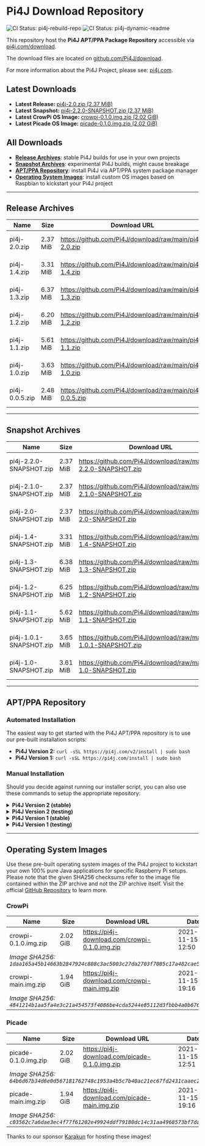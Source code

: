 # Pi4J Download Repository

![CI Status: pi4j-rebuild-repo](https://github.com/Pi4J/download/workflows/pi4j-rebuild-repo/badge.svg)
![CI Status: pi4j-dynamic-readme](https://github.com/Pi4J/download/workflows/pi4j-dynamic-readme/badge.svg)

This repository host the **Pi4J APT/PPA Package Repository** accessible via [pi4j.com/download](https://pi4j.com/download).

The download files are located on [github.com/Pi4J/download](https://github.com/Pi4J/download).

For more information about the Pi4J Project, please see: [pi4j.com](https://pi4j.com/).

## Latest Downloads
- **Latest Release:** [pi4j-2.0.zip (2.37 MiB)](https://github.com/Pi4J/download/raw/main/pi4j-2.0.zip)
- **Latest Snapshot:** [pi4j-2.2.0-SNAPSHOT.zip (2.37 MiB)](https://github.com/Pi4J/download/raw/main/pi4j-2.2.0-SNAPSHOT.zip)
- **Latest CrowPi OS Image:** [crowpi-0.1.0.img.zip (2.02 GiB)](https://pi4j-download.com/crowpi-0.1.0.img.zip)
- **Latest Picade OS Image:** [picade-0.1.0.img.zip (2.02 GiB)](https://pi4j-download.com/picade-0.1.0.img.zip)

## All Downloads
- **[Release Archives](#release-archives)**: stable Pi4J builds for use in your own projects
- **[Snapshot Archives](#snapshot-archives)**: experimental Pi4J builds, might cause breakage
- **[APT/PPA Repository](#aptppa-repository)**: install Pi4J via APT/PPA system package manager
- **[Operating System Images](#operating-system-images)**: install custom OS images based on Raspbian to kickstart your Pi4J project

---

## Release Archives
<table>
<thead>
    <tr>
        <th>Name</th>
        <th>Size</th>
        <th>Download URL</th>
        <th>Date</th>
    </tr>
</thead>
<tbody>
<tr>
    <td>pi4j-2.0.zip</td>
    <td>2.37 MiB</td>
    <td><a href="https://github.com/Pi4J/download/raw/main/pi4j-2.0.zip">https://github.com/Pi4J/download/raw/main/pi4j-2.0.zip</a></td>
    <td>2021-11-16 20:00</td>
</tr>
<tr>
    <td>pi4j-1.4.zip</td>
    <td>3.31 MiB</td>
    <td><a href="https://github.com/Pi4J/download/raw/main/pi4j-1.4.zip">https://github.com/Pi4J/download/raw/main/pi4j-1.4.zip</a></td>
    <td>2021-11-16 20:00</td>
</tr>
<tr>
    <td>pi4j-1.3.zip</td>
    <td>6.37 MiB</td>
    <td><a href="https://github.com/Pi4J/download/raw/main/pi4j-1.3.zip">https://github.com/Pi4J/download/raw/main/pi4j-1.3.zip</a></td>
    <td>2021-11-16 20:00</td>
</tr>
<tr>
    <td>pi4j-1.2.zip</td>
    <td>6.20 MiB</td>
    <td><a href="https://github.com/Pi4J/download/raw/main/pi4j-1.2.zip">https://github.com/Pi4J/download/raw/main/pi4j-1.2.zip</a></td>
    <td>2021-11-16 20:00</td>
</tr>
<tr>
    <td>pi4j-1.1.zip</td>
    <td>5.61 MiB</td>
    <td><a href="https://github.com/Pi4J/download/raw/main/pi4j-1.1.zip">https://github.com/Pi4J/download/raw/main/pi4j-1.1.zip</a></td>
    <td>2021-11-16 20:00</td>
</tr>
<tr>
    <td>pi4j-1.0.zip</td>
    <td>3.63 MiB</td>
    <td><a href="https://github.com/Pi4J/download/raw/main/pi4j-1.0.zip">https://github.com/Pi4J/download/raw/main/pi4j-1.0.zip</a></td>
    <td>2021-11-16 20:00</td>
</tr>
<tr>
    <td>pi4j-0.0.5.zip</td>
    <td>2.48 MiB</td>
    <td><a href="https://github.com/Pi4J/download/raw/main/pi4j-0.0.5.zip">https://github.com/Pi4J/download/raw/main/pi4j-0.0.5.zip</a></td>
    <td>2021-11-16 20:00</td>
</tr>
</tbody>
</table>

---

## Snapshot Archives
<table>
<thead>
    <tr>
        <th>Name</th>
        <th>Size</th>
        <th>Download URL</th>
        <th>Date</th>
    </tr>
</thead>
<tbody>
<tr>
    <td>pi4j-2.2.0-SNAPSHOT.zip</td>
    <td>2.37 MiB</td>
    <td><a href="https://github.com/Pi4J/download/raw/main/pi4j-2.2.0-SNAPSHOT.zip">https://github.com/Pi4J/download/raw/main/pi4j-2.2.0-SNAPSHOT.zip</a></td>
    <td>2021-11-16 20:00</td>
</tr>
<tr>
    <td>pi4j-2.1.0-SNAPSHOT.zip</td>
    <td>2.37 MiB</td>
    <td><a href="https://github.com/Pi4J/download/raw/main/pi4j-2.1.0-SNAPSHOT.zip">https://github.com/Pi4J/download/raw/main/pi4j-2.1.0-SNAPSHOT.zip</a></td>
    <td>2021-11-16 20:00</td>
</tr>
<tr>
    <td>pi4j-2.0-SNAPSHOT.zip</td>
    <td>2.37 MiB</td>
    <td><a href="https://github.com/Pi4J/download/raw/main/pi4j-2.0-SNAPSHOT.zip">https://github.com/Pi4J/download/raw/main/pi4j-2.0-SNAPSHOT.zip</a></td>
    <td>2021-11-16 20:00</td>
</tr>
<tr>
    <td>pi4j-1.4-SNAPSHOT.zip</td>
    <td>3.31 MiB</td>
    <td><a href="https://github.com/Pi4J/download/raw/main/pi4j-1.4-SNAPSHOT.zip">https://github.com/Pi4J/download/raw/main/pi4j-1.4-SNAPSHOT.zip</a></td>
    <td>2021-11-16 20:00</td>
</tr>
<tr>
    <td>pi4j-1.3-SNAPSHOT.zip</td>
    <td>6.38 MiB</td>
    <td><a href="https://github.com/Pi4J/download/raw/main/pi4j-1.3-SNAPSHOT.zip">https://github.com/Pi4J/download/raw/main/pi4j-1.3-SNAPSHOT.zip</a></td>
    <td>2021-11-16 20:00</td>
</tr>
<tr>
    <td>pi4j-1.2-SNAPSHOT.zip</td>
    <td>6.25 MiB</td>
    <td><a href="https://github.com/Pi4J/download/raw/main/pi4j-1.2-SNAPSHOT.zip">https://github.com/Pi4J/download/raw/main/pi4j-1.2-SNAPSHOT.zip</a></td>
    <td>2021-11-16 20:00</td>
</tr>
<tr>
    <td>pi4j-1.1-SNAPSHOT.zip</td>
    <td>5.62 MiB</td>
    <td><a href="https://github.com/Pi4J/download/raw/main/pi4j-1.1-SNAPSHOT.zip">https://github.com/Pi4J/download/raw/main/pi4j-1.1-SNAPSHOT.zip</a></td>
    <td>2021-11-16 20:00</td>
</tr>
<tr>
    <td>pi4j-1.0.1-SNAPSHOT.zip</td>
    <td>3.65 MiB</td>
    <td><a href="https://github.com/Pi4J/download/raw/main/pi4j-1.0.1-SNAPSHOT.zip">https://github.com/Pi4J/download/raw/main/pi4j-1.0.1-SNAPSHOT.zip</a></td>
    <td>2021-11-16 20:00</td>
</tr>
<tr>
    <td>pi4j-1.0-SNAPSHOT.zip</td>
    <td>3.61 MiB</td>
    <td><a href="https://github.com/Pi4J/download/raw/main/pi4j-1.0-SNAPSHOT.zip">https://github.com/Pi4J/download/raw/main/pi4j-1.0-SNAPSHOT.zip</a></td>
    <td>2021-11-16 20:00</td>
</tr>
</tbody>
</table>

---

## APT/PPA Repository
### Automated Installation
The easiest way to get started with the Pi4J APT/PPA repository is to use our pre-built installation scripts:

- **Pi4J Version 2:** `curl -sSL https://pi4j.com/v2/install | sudo bash`
- **Pi4J Version 1:** `curl -sSL https://pi4j.com/install | sudo bash`

### Manual Installation
Should you decide against running our installer script, you can also use these commands to setup the appropriate repository:

<details>
<summary><b>Pi4J Version 2 (stable)</b></summary>

<pre><code>wget -qO- https://pi4j.com/pi4j.gpg | sudo apt-key add -
echo 'deb [arch=all] https://pi4j.com/download v2 stable' | sudo tee /etc/apt/sources.list.d/pi4j.list
sudo apt update
sudo apt install pi4j</code></pre>

</details>

<details>
<summary><b>Pi4J Version 2 (testing)</b></summary>

<pre><code>wget -qO- https://pi4j.com/pi4j.gpg | sudo apt-key add -
echo 'deb [arch=all] https://pi4j.com/download v2 testing' | sudo tee /etc/apt/sources.list.d/pi4j.list
sudo apt update
sudo apt install pi4j</code></pre>

</details>

<details>
<summary><b>Pi4J Version 1 (stable)</b></summary>

<pre><code>wget -qO- https://pi4j.com/pi4j.gpg | sudo apt-key add -
echo 'deb [arch=all] https://pi4j.com/download v1 stable' | sudo tee /etc/apt/sources.list.d/pi4j.list
sudo apt update
sudo apt install pi4j</code></pre>

</details>

<details>
<summary><b>Pi4J Version 1 (testing)</b></summary>

<pre><code>wget -qO- https://pi4j.com/pi4j.gpg | sudo apt-key add -
echo 'deb [arch=all] https://pi4j.com/download v1 testing' | sudo tee /etc/apt/sources.list.d/pi4j.list
sudo apt update
sudo apt install pi4j</code></pre>

</details>

---

## Operating System Images
Use these pre-built operating system images of the Pi4J project to kickstart your own 100% pure Java applications for specific Raspberry Pi setups.
Please note that the given SHA256 checksums refer to the image file contained within the ZIP archive and not the ZIP archive itself.
Visit the official [GitHub Repository](https://github.com/Pi4J/pi4j-os) to learn more.

### CrowPi
<table>
<thead>
    <tr>
        <th>Name</th>
        <th>Size</th>
        <th>Download URL</th>
        <th>Date</th>
    </tr>
</thead>
<tbody>
<tr>
    <td>crowpi-0.1.0.img.zip</td>
    <td>2.02 GiB</td>
    <td><a href="https://pi4j-download.com/crowpi-0.1.0.img.zip">https://pi4j-download.com/crowpi-0.1.0.img.zip</a></td>
    <td>2021-11-15 12:50</td>
</tr>
<tr>
    <td colspan="4"><i>Image SHA256: <code>1daa165a45b14663b2847924c808c3ac5003c27da2703f7085c17a482cae529f</code></i></td>
</tr>
<tr>
    <td>crowpi-main.img.zip</td>
    <td>1.94 GiB</td>
    <td><a href="https://pi4j-download.com/crowpi-main.img.zip">https://pi4j-download.com/crowpi-main.img.zip</a></td>
    <td>2021-11-15 19:16</td>
</tr>
<tr>
    <td colspan="4"><i>Image SHA256: <code>4841214b1aa5fa4e3c21a454573f4086be4cda5244e85112d3fbbb4a0b6761ea</code></i></td>
</tr>
</tbody>
</table>

### Picade
<table>
<thead>
    <tr>
        <th>Name</th>
        <th>Size</th>
        <th>Download URL</th>
        <th>Date</th>
    </tr>
</thead>
<tbody>
<tr>
    <td>picade-0.1.0.img.zip</td>
    <td>2.02 GiB</td>
    <td><a href="https://pi4j-download.com/picade-0.1.0.img.zip">https://pi4j-download.com/picade-0.1.0.img.zip</a></td>
    <td>2021-11-15 12:51</td>
</tr>
<tr>
    <td colspan="4"><i>Image SHA256: <code>64b6d67b34d6e0d567181762748c1953a4b5c7b40ac21ec67fd2431caaec279a</code></i></td>
</tr>
<tr>
    <td>picade-main.img.zip</td>
    <td>1.94 GiB</td>
    <td><a href="https://pi4j-download.com/picade-main.img.zip">https://pi4j-download.com/picade-main.img.zip</a></td>
    <td>2021-11-15 19:16</td>
</tr>
<tr>
    <td colspan="4"><i>Image SHA256: <code>c03562c7a6dae3ec4f77f61202e49924ddf79180dc14c31aa4968573bf7da07e</code></i></td>
</tr>
</tbody>
</table>

Thanks to our sponsor [Karakun](https://karakun.com/) for hosting these images!
